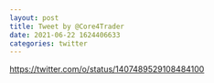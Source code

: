 ```yaml
--- 
layout: post 
title: Tweet by @Core4Trader 
date: 2021-06-22 1624406633 
categories: twitter 
--- 
```

https://twitter.com/o/status/1407489529108484100
